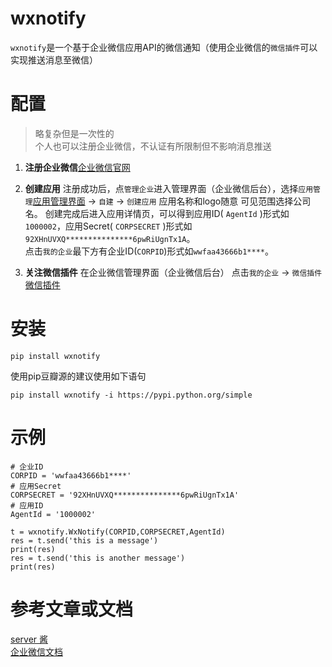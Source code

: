 # wxnotify

`wxnotify`是一个基于企业微信应用API的微信通知（使用企业微信的`微信插件`可以实现推送消息至微信）


# 配置
> 略复杂但是一次性的  
> 个人也可以注册企业微信，不认证有所限制但不影响消息推送

1. **注册企业微信**[企业微信官网](https://work.weixin.qq.com)

2. **创建应用** 注册成功后，点`管理企业`进入管理界面（企业微信后台），选择`应用管理`[应用管理界面](https://work.weixin.qq.com/wework_admin/frame#apps) → `自建` → `创建应用`
    应用名称和logo随意 可见范围选择公司名。
创建完成后进入应用详情页，可以得到应用ID( `AgentId` )形式如`1000002`，应用Secret( `CORPSECRET` )形式如`92XHnUVXQ***************6pwRiUgnTx1A`。  
点击`我的企业`最下方有企业ID(`CORPID`)形式如`wwfaa43666b1****`。
3. **关注微信插件** 在企业微信管理界面（企业微信后台） 点击`我的企业` -> `微信插件` [微信插件](https://work.weixin.qq.com/wework_admin/frame#profile/wxPlugin)


# 安装
```
pip install wxnotify
```
使用pip豆瓣源的建议使用如下语句
```
pip install wxnotify -i https://pypi.python.org/simple
```

# 示例
```
# 企业ID
CORPID = 'wwfaa43666b1****'
# 应用Secret
CORPSECRET = '92XHnUVXQ***************6pwRiUgnTx1A'
# 应用ID
AgentId = '1000002'

t = wxnotify.WxNotify(CORPID,CORPSECRET,AgentId)
res = t.send('this is a message')
print(res)
res = t.send('this is another message')
print(res)
```


# 参考文章或文档  
[server 酱](https://sct.ftqq.com/forward)  
[企业微信文档](https://work.weixin.qq.com/api/doc/90000/90135/91039)  
